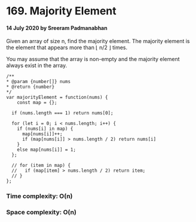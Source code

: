 # 169. Majority Element

#### 14 July 2020 by Sreeram Padmanabhan

Given an array of size n, find the majority element. The majority element is the element that appears more than ⌊ n/2 ⌋ times.

You may assume that the array is non-empty and the majority element always exist in the array.

    /**
    * @param {number[]} nums
    * @return {number}
    */
    var majorityElement = function(nums) {
        const map = {};

      if (nums.length === 1) return nums[0];

      for (let i = 0; i < nums.length; i++) {
        if (nums[i] in map) {
          map[nums[i]]++;
          if (map[nums[i]] > nums.length / 2) return nums[i]
        }
        else map[nums[i]] = 1;
      };

      // for (item in map) {
      //   if (map[item] > nums.length / 2) return item;
      // }
    };

### Time complexity: O(n)
### Space complexity: O(n)

